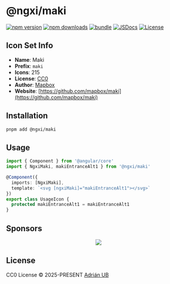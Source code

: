 # @ngxi/maki

[![npm version][npm-version-src]][npm-version-href]
[![npm downloads][npm-downloads-src]][npm-downloads-href]
[![bundle][bundle-src]][bundle-href]
[![JSDocs][jsdocs-src]][jsdocs-href]
[![License][license-src]][license-href]

## Icon Set Info

- **Name**: Maki
- **Prefix**: `maki`
- **Icons**: 215
- **License**: [CC0](https://creativecommons.org/publicdomain/zero/1.0/)
- **Author**: [Mapbox](https://github.com/mapbox/maki)
- **Website**: [https://github.com/mapbox/maki](https://github.com/mapbox/maki)

## Installation

```sh
pnpm add @ngxi/maki
```

## Usage

```ts
import { Component } from '@angular/core'
import { NgxiMaki, makiEntranceAlt1 } from '@ngxi/maki'

@Component({
  imports: [NgxiMaki],
  template: `<svg [ngxiMaki]="makiEntranceAlt1"></svg>`
})
export class UsageIcon {
  protected makiEntranceAlt1 = makiEntranceAlt1
}
```

## Sponsors

<p align="center">
  <a href="https://cdn.jsdelivr.net/gh/adrian-ub/static/sponsors.svg">
    <img src='https://cdn.jsdelivr.net/gh/adrian-ub/static/sponsors.svg'/>
  </a>
</p>

## License

CC0 License © 2025-PRESENT [Adrián UB](https://github.com/adrian-ub)

<!-- Badges -->

[npm-version-src]: https://img.shields.io/npm/v/@ngxi/maki?style=flat&colorA=080f12&colorB=1fa669
[npm-version-href]: https://npmjs.com/package/@ngxi/maki
[npm-downloads-src]: https://img.shields.io/npm/dm/@ngxi/maki?style=flat&colorA=080f12&colorB=1fa669
[npm-downloads-href]: https://npmjs.com/package/@ngxi/maki
[bundle-src]: https://img.shields.io/bundlephobia/minzip/@ngxi/maki?style=flat&colorA=080f12&colorB=1fa669&label=minzip
[bundle-href]: https://bundlephobia.com/result?p=@ngxi/maki
[license-src]: https://img.shields.io/npm/l/@ngxi/maki?style=flat&colorA=080f12&colorB=1fa669
[license-href]: https://github.com/adrian-ub/ngxi/blob/main/LICENSE
[jsdocs-src]: https://img.shields.io/badge/jsdocs-reference-080f12?style=flat&colorA=080f12&colorB=1fa669
[jsdocs-href]: https://www.jsdocs.io/package/@ngxi/maki
